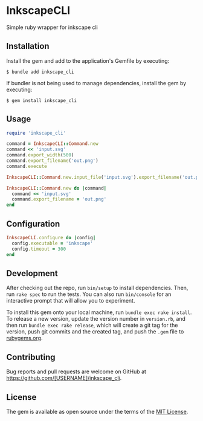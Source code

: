 # InkscapeCLI
Simple ruby wrapper for inkscape cli

## Installation

Install the gem and add to the application's Gemfile by executing:

    $ bundle add inkscape_cli

If bundler is not being used to manage dependencies, install the gem by executing:

    $ gem install inkscape_cli

## Usage
```ruby
require 'inkscape_cli'

command = InkscapeCLI::Command.new
command << 'input.svg'
command.export_width(500)
command.export_filename('out.png')
command.execute

InkscapeCLI::Command.new.input_file('input.svg').export_filename('out.png').execute

InkscapeCLI::Command.new do |command|
  command << 'input.svg'
  command.export_filename = 'out.png'
end
```

## Configuration
```ruby
InkscapeCLI.configure do |config|
  config.executable = 'inkscape'
  config.timeout = 300
end
```

## Development

After checking out the repo, run `bin/setup` to install dependencies. Then, run `rake spec` to run the tests. You can also run `bin/console` for an interactive prompt that will allow you to experiment.

To install this gem onto your local machine, run `bundle exec rake install`. To release a new version, update the version number in `version.rb`, and then run `bundle exec rake release`, which will create a git tag for the version, push git commits and the created tag, and push the `.gem` file to [rubygems.org](https://rubygems.org).

## Contributing

Bug reports and pull requests are welcome on GitHub at https://github.com/[USERNAME]/inkscape_cli.

## License

The gem is available as open source under the terms of the [MIT License](https://opensource.org/licenses/MIT).
